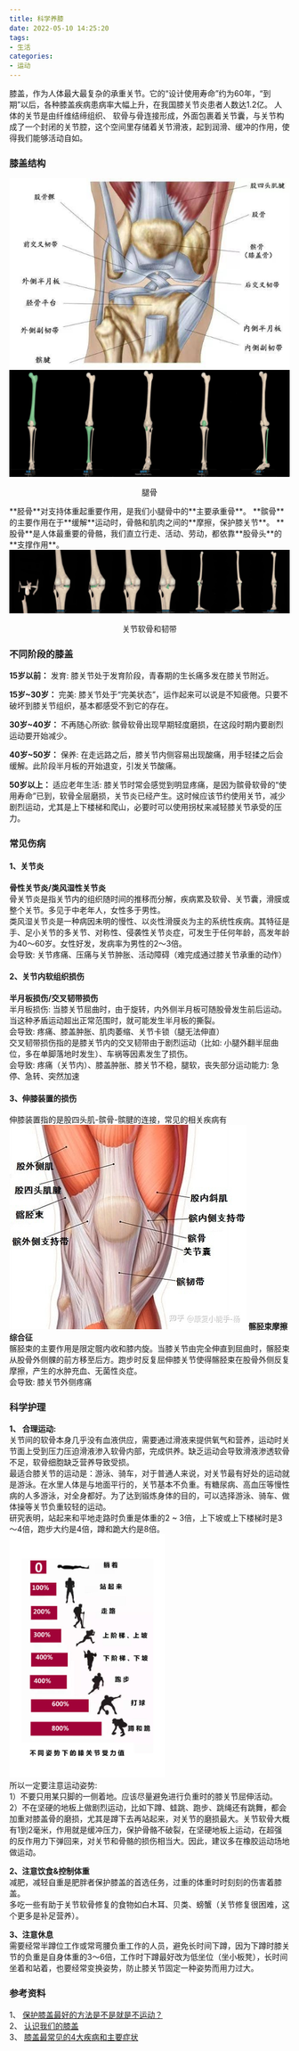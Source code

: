 ```yaml
---
title: 科学养膝
date: 2022-05-10 14:25:20
tags:
- 生活
categories:
- 运动
---
```


膝盖，作为人体最大最复杂的承重关节。它的“设计使用寿命”约为60年，“到期”以后，各种膝盖疾病患病率大幅上升，在我国膝关节炎患者人数达1.2亿。
人体的关节是由纤维结缔组织、 软骨与骨连接形成，外面包裹着关节囊，与关节构成了一个封闭的关节腔，这个空间里存储着关节滑液，起到润滑、缓冲的作用，使得我们能够活动自如。

### 膝盖结构
<img src="../images/xg-1.jpeg" style="margin: 0 auto;" alt="膝盖结构" />
<img src="../images/xg-2.png" style="margin: 0 auto;" alt="腿骨" />
<p style="text-align: center">腿骨</p>
**胫骨**对支持体重起重要作用，是我们小腿骨中的**主要承重骨**。
**髌骨**的主要作用在于**缓解**运动时，骨骼和肌肉之间的**摩擦，保护膝关节**。
**股骨**是人体最重要的骨骼，我们直立行走、活动、劳动，都依靠**股骨头**的**支撑作用**。
<img src="../images/xg-3.png" style="margin: 0 auto;" alt="关节软骨和韧带" />
<p style="text-align: center">关节软骨和韧带</p>

### 不同阶段的膝盖

**15岁以前：**
发育: 膝关节处于发育阶段，青春期的生长痛多发在膝关节附近。  

**15岁~30岁：**
完美: 膝关节处于“完美状态”，运作起来可以说是不知疲倦。只要不破坏到膝关节组织，基本都感受不到它的存在。  

**30岁~40岁：**
不再随心所欲:  髌骨软骨出现早期轻度磨损，在这段时期内要剧烈运动要开始减少。  

**40岁~50岁：**
保养: 在走远路之后，膝关节内侧容易出现酸痛，用手轻揉之后会缓解。此阶段半月板的开始退变，引发关节酸痛。 

**50岁以上：**
适应老年生活: 膝关节时常会感觉到明显疼痛，是因为髌骨软骨的“使用寿命”已到，软骨全层磨损，关节炎已经产生。这时候应该节约使用关节，减少剧烈运动，尤其是上下楼梯和爬山，必要时可以使用拐杖来减轻膝关节承受的压力。  

### 常见伤病
#### 1、关节炎
**骨性关节炎/类风湿性关节炎**  
骨关节炎是指关节内的组织随时间的推移而分解，疾病累及软骨、关节囊，滑膜或整个关节。多见于中老年人，女性多于男性。  
类风湿关节炎是一种病因未明的慢性、以炎性滑膜炎为主的系统性疾病。其特征是手、足小关节的多关节、对称性、侵袭性关节炎症，可发生于任何年龄，高发年龄为40～60岁。女性好发，发病率为男性的2～3倍。  
会导致: 关节疼痛、压痛与关节肿胀、活动障碍（难完成通过膝关节承重的动作）  

#### 2、关节内软组织损伤
**半月板损伤/交叉韧带损伤**  
半月板损伤: 当膝关节屈曲时，由于旋转，内外侧半月板可随股骨发生前后运动。当这种矛盾运动超出正常范围时，就可能发生半月板的撕裂。  
会导致: 疼痛、膝盖肿胀、肌肉萎缩、关节卡锁（腿无法伸直）  
交叉韧带损伤指的是膝关节内的交叉韧带由于剧烈运动（比如: 小腿外翻半屈曲位，多在单脚落地时发生）、车祸等因素发生了损伤。  
会导致: 疼痛（关节内）、膝盖肿胀、膝关节不稳，腿软，丧失部分运动能力: 急停、急转、突然加速  

#### 3、伸膝装置的损伤  
伸膝装置指的是股四头肌-髌骨-髌腱的连接，常见的相关疾病有  
<img src="../images/xg-4.png" style="margin: 0 auto;" alt="关节结构" />
**髂胫束摩擦综合征**  
髂胫束的主要作用是限定髋内收和膝内旋。当膝关节由完全伸直到屈曲时，髂胫束从股骨外侧髁的前方移至后方。跑步时反复屈伸膝关节使得髂胫束在股骨外侧反复摩擦，产生的水肿充血、无菌性炎症。  
会导致: 膝关节外侧疼痛  

### 科学护理
**1、 合理运动:**  
关节间的软骨本身几乎没有血液供应，需要通过滑液来提供氧气和营养，运动时关节面上受到压力压迫滑液渗入软骨内部，完成供养。缺乏运动会导致滑液渗透软骨不足，软骨细胞缺乏营养导致受损。  
最适合膝关节的运动是：游泳、骑车，对于普通人来说，对关节最有好处的运动就是游泳。在水里人体是与地面平行的，关节基本不负重。有糖尿病、高血压等慢性病的人多游泳，对全身都好。为了达到锻炼身体的目的，可以选择游泳、骑车、做体操等关节负重较轻的运动。   
研究表明，站起来和平地走路时负重是体重的2 ~ 3倍，上下坡或上下楼梯时是3～4倍，跑步大约是4倍，蹲和跪大约是8倍。  
<img src="../images/xg-5.jpeg" style="margin: 0 auto; width: 280px;" alt="沉重" />   
所以一定要注意运动姿势:  
1）不要只用某只脚的一侧着地。应该尽量避免进行负重时的膝关节屈伸活动。  
2）不在坚硬的地板上做剧烈运动，比如下蹲、蛙跳、跑步、跳绳还有跳舞，都会加重对膝盖骨的磨损，尤其是蹲下去再站起来，对关节的磨损最大。关节软骨大概有1到2毫米，作用就是缓冲压力，保护骨骼不破裂，在坚硬地板上运动，在超强的反作用力下弹回来，对关节和骨骼的损伤相当大。因此，建议多在橡胶运动场地做运动。  

**2、注意饮食&控制体重**  
减肥，减轻自重是肥胖者保护膝盖的首选任务，过重的体重时时刻刻的伤害着膝盖。  
多吃一些有助于关节软骨修复的食物如白木耳、贝类、螃蟹（关节修复很困难，这个更多是补足营养）。  

**3、注意休息**  
需要经常半蹲位工作或常弯腰负重工作的人员，避免长时间下蹲，因为下蹲时膝关节的负重是自身体重的3～6倍，工作时下蹲最好改为低坐位（坐小板凳），长时间坐着和站着，也要经常变换姿势，防止膝关节固定一种姿势而用力过大。  

### 参考资料
1、 [保护膝盖最好的方法是不是就是不运动？](https://www.zhihu.com/question/399157144)  
2、 [认识我们的膝盖](https://zhuanlan.zhihu.com/p/116564986)  
3、 [膝盖最常见的4大疾病和主要症状](https://www.sohu.com/a/164517515_444002)  